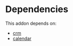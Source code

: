 # Dependencies

This addon depends on:

- [crm](../../../../../oca-ocb-crm/odoo-bringout-oca-ocb-crm)
- [calendar](../../../../../oca-ocb-technical/odoo-bringout-oca-ocb-calendar)
